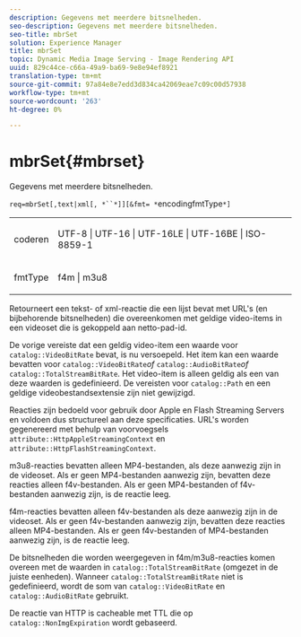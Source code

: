 ```yaml
---
description: Gegevens met meerdere bitsnelheden.
seo-description: Gegevens met meerdere bitsnelheden.
seo-title: mbrSet
solution: Experience Manager
title: mbrSet
topic: Dynamic Media Image Serving - Image Rendering API
uuid: 829c44ce-c66a-49a9-ba69-9e8e94ef8921
translation-type: tm+mt
source-git-commit: 97a84e8e7edd3d834ca42069eae7c09c00d57938
workflow-type: tm+mt
source-wordcount: '263'
ht-degree: 0%

---
```



# mbrSet{#mbrset}

Gegevens met meerdere bitsnelheden.

`req=mbrSet[,text|xml[, *``*]][&fmt= *`encodingfmtType`*]`

<table id="simpletable_D2B8704E09B34337870A257CD7CB5C56"> 
 <tr class="strow"> 
  <td class="stentry"> <p><span class="codeph"><span class="varname"> coderen</span></span> </p> </td> 
  <td class="stentry"> <p><span class="codeph"> UTF-8 | UTF-16 | UTF-16LE | UTF-16BE | ISO-8859-1</span> </p></td> 
 </tr> 
 <tr class="strow"> 
  <td class="stentry"> <p><span class="codeph"><span class="varname"> fmtType</span></span> </p></td> 
  <td class="stentry"> <p><span class="codeph"> f4m | m3u8</span> </p></td> 
 </tr> 
</table>

Retourneert een tekst- of xml-reactie die een lijst bevat met URL&#39;s (en bijbehorende bitsnelheden) die overeenkomen met geldige video-items in een videoset die is gekoppeld aan netto-pad-id.

De vorige vereiste dat een geldig video-item een waarde voor `catalog::VideoBitRate` bevat, is nu versoepeld. Het item kan een waarde bevatten voor `catalog::VideoBitRate`*of* `catalog::AudioBitRate`*of* `catalog::TotalStreamBitRate`. Het video-item is alleen geldig als een van deze waarden is gedefinieerd. De vereisten voor `catalog::Path` en een geldige videobestandsextensie zijn niet gewijzigd.

Reacties zijn bedoeld voor gebruik door Apple en Flash Streaming Servers en voldoen dus structureel aan deze specificaties. URL&#39;s worden gegenereerd met behulp van voorvoegsels `attribute::HttpAppleStreamingContext` en `attribute::HttpFlashStreamingContext`.

m3u8-reacties bevatten alleen MP4-bestanden, als deze aanwezig zijn in de videoset. Als er geen MP4-bestanden aanwezig zijn, bevatten deze reacties alleen f4v-bestanden. Als er geen MP4-bestanden of f4v-bestanden aanwezig zijn, is de reactie leeg.

f4m-reacties bevatten alleen f4v-bestanden als deze aanwezig zijn in de videoset. Als er geen f4v-bestanden aanwezig zijn, bevatten deze reacties alleen MP4-bestanden. Als er geen f4v-bestanden of MP4-bestanden aanwezig zijn, is de reactie leeg.

De bitsnelheden die worden weergegeven in f4m/m3u8-reacties komen overeen met de waarden in `catalog::TotalStreamBitRate` (omgezet in de juiste eenheden). Wanneer `catalog::TotalStreamBitRate` niet is gedefinieerd, wordt de som van `catalog::VideoBitRate` en `catalog::AudioBitRate` gebruikt.

De reactie van HTTP is cacheable met TTL die op `catalog::NonImgExpiration` wordt gebaseerd.

